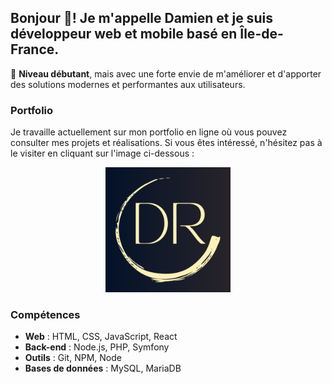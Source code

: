 <h2 align="left">Bonjour 👋! Je m'appelle Damien et je suis développeur web et mobile basé en Île-de-France.</h2>

🚀 **Niveau débutant**, mais avec une forte envie de m'améliorer et d'apporter des solutions modernes et performantes aux utilisateurs.

### Portfolio
Je travaille actuellement sur mon portfolio en ligne où vous pouvez consulter mes projets et réalisations. Si vous êtes intéressé, n'hésitez pas à le visiter en cliquant sur l'image ci-dessous :

<div align="center">
  <a href="https://damien-regnault.fr" target="_blank">
    <img src="https://raw.githubusercontent.com/DamienReg/DamienReg/main/images/logo.png" alt="Mon Portfolio" width="200" height="200"/>
  </a>
</div>

### Compétences
- **Web** : HTML, CSS, JavaScript, React
- **Back-end** : Node.js, PHP, Symfony
- **Outils** : Git, NPM, Node
- **Bases de données** : MySQL, MariaDB
